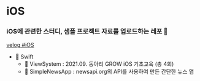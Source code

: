 # iOS
### iOS에 관련한 스터디, 샘플 프로젝트 자료를 업로드하는 레포 💾
[velog #iOS](https://velog.io/@dayo2n?tag=iOS)

- 📂 Swift
	- 📂 ViewSystem : 2021.09. 동아리 GROW iOS 기초교육 (총 4회)
	- 📂 SimpleNewsApp : newsapi.org의 API를 사용하여 만든 간단한 뉴스 앱
